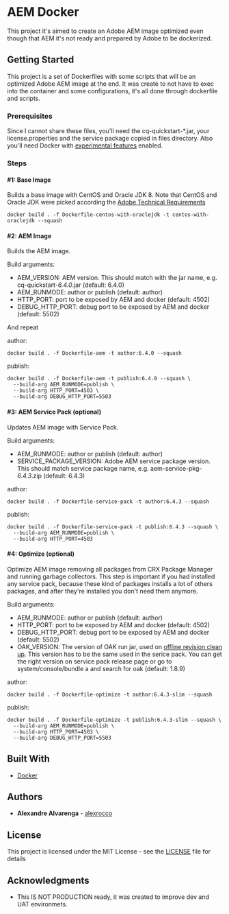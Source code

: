 # AEM Docker

This project it's aimed to create an Adobe AEM image optimized even though that AEM it's not ready and prepared by Adobe to be dockerized.

## Getting Started

This project is a set of Dockerfiles with some scripts that will be an optimized Adobe AEM image at the end. It was create to not have to exec into the container and some configurations, it's all done through dockerfile and scripts.  

### Prerequisites

Since I cannot share these files, you'll need the cq-quickstart-\*.jar, your license.properties  and the service package copied in files directory.
Also you'll need Docker with [experimental features](https://github.com/docker/docker-ce/blob/master/components/cli/experimental/README.md.
) enabled.

### Steps

#### #1: Base Image

Builds a base image with CentOS and Oracle JDK 8. Note that CentOS and Oracle JDK were picked according the [Adobe Technical Requirements](https://helpx.adobe.com/experience-manager/6-3/sites/deploying/using/technical-requirements.html)

```
docker build . -f Dockerfile-centos-with-oraclejdk -t centos-with-oraclejdk --squash
```

#### #2: AEM Image

Builds the AEM image.

Build arguments:
- AEM_VERSION: AEM version. This should match with the jar name, e.g. cq-quickstart-*6.4.0*.jar (default: 6.4.0)
- AEM_RUNMODE: author or publish (default: author)
- HTTP_PORT: port to be exposed by AEM and docker (default: 4502)
- DEBUG_HTTP_PORT: debug port to be exposed by AEM and docker (default: 5502)

And repeat

author:
```
docker build . -f Dockerfile-aem -t author:6.4.0 --squash
```
publish:
```
docker build . -f Dockerfile-aem -t publish:6.4.0 --squash \
  --build-arg AEM_RUNMODE=publish \
  --build-arg HTTP_PORT=4503 \
  --build-arg DEBUG_HTTP_PORT=5503
```

#### #3: AEM Service Pack (optional)

Updates AEM image with Service Pack.

Build arguments:
- AEM_RUNMODE: author or publish (default: author)
- SERVICE_PACKAGE_VERSION: Adobe AEM service package version. This should match service package name, e.g. aem-service-pkg-*6.4.3*.zip (default: 6.4.3)

author:
```
docker build . -f Dockerfile-service-pack -t author:6.4.3 --squash
```
publish:
```
docker build . -f Dockerfile-service-pack -t publish:6.4.3 --squash \
  --build-arg AEM_RUNMODE=publish \
  --build-arg HTTP_PORT=4503
```

#### #4: Optimize (optional)

Optimize AEM image removing all packages from CRX Package Manager and running garbage collectors. This step is important if you had installed any service pack, because these kind of packages installs a lot of others packages, and after they're installed you don't need them anymore.

Build arguments:
- AEM_RUNMODE: author or publish (default: author)
- HTTP_PORT: port to be exposed by AEM and docker (default: 4502)
- DEBUG_HTTP_PORT: debug port to be exposed by AEM and docker (default: 5502)
- OAK_VERSION: The version of OAK run jar, used on [offline revision clean up](https://helpx.adobe.com/br/experience-manager/6-4/sites/deploying/using/revision-cleanup.html#HowtoRunOfflineRevisionCleanup). This version has to be the same used in the serice pack. You can get the right version on service pack release page or go to system/console/bundle a and search for oak (default: 1.8.9)

author:
```
docker build . -f Dockerfile-optimize -t author:6.4.3-slim --squash
```
publish:
```
docker build . -f Dockerfile-optimize -t publish:6.4.3-slim --squash \
  --build-arg AEM_RUNMODE=publish \
  --build-arg HTTP_PORT=4503 \
  --build-arg DEBUG_HTTP_PORT=5503
```

## Built With

* [Docker](https://www.docker.com/)

## Authors

* **Alexandre Alvarenga** - [alexrocco](https://github.com/alexrocco)

## License

This project is licensed under the MIT License - see the [LICENSE](LICENSE) file for details

## Acknowledgments

* This IS NOT PRODUCTION ready, it was created to improve dev and UAT environmets.
